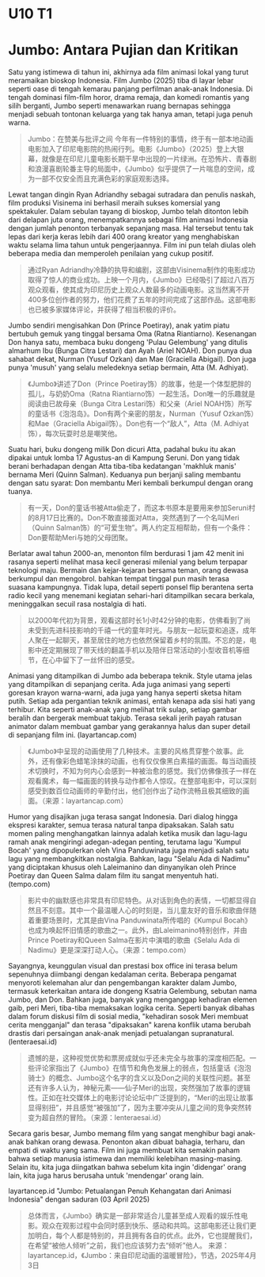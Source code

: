 # U10 T1

# Jumbo: Antara Pujian dan Kritikan

Satu yang istimewa di tahun ini, akhirnya ada film animasi lokal yang turut meramaikan bioskop Indonesia. Film Jumbo (2025) tiba di layar lebar seperti oase di tengah kemarau panjang perfilman anak-anak Indonesia. Di tengah dominasi film-film horor, drama remaja, dan komedi romantis yang silih berganti, Jumbo seperti menawarkan ruang bernapas sehingga menjadi sebuah tontonan keluarga yang tak hanya aman, tetapi juga penuh warna.

> Jumbo：在赞美与批评之间
> 今年有一件特别的事情，终于有一部本地动画电影加入了印尼电影院的热闹行列。电影《Jumbo》（2025）登上大银幕，就像是在印尼儿童电影长期干旱中出现的一片绿洲。在恐怖片、青春剧和浪漫喜剧轮番主导的局面中，《Jumbo》似乎提供了一片喘息的空间，成为一部不仅安全而且充满色彩的家庭观影选择。

Lewat tangan dingin Ryan Adriandhy sebagai sutradara dan penulis naskah, film produksi Visinema ini berhasil meraih sukses komersial yang spektakuler. Dalam sebulan tayang di bioskop, Jumbo telah ditonton lebih dari delapan juta orang, menempatkannya sebagai film animasi Indonesia dengan jumlah penonton terbanyak sepanjang masa. Hal tersebut tentu tak lepas dari kerja keras lebih dari 400 orang kreator yang menghabiskan waktu selama lima tahun untuk pengerjaannya. Film ini pun telah diulas oleh beberapa media dan memperoleh penilaian yang cukup positif.

> 通过Ryan Adriandhy冷静的执导和编剧，这部由Visinema制作的电影成功取得了惊人的商业成功。上映一个月内，《Jumbo》已经吸引了超过八百万观众观看，使其成为印尼历史上观众人数最多的动画电影。这当然离不开400多位创作者的努力，他们花费了五年的时间完成了这部作品。这部电影也已被多家媒体评论，并获得了相当积极的评价。

Jumbo sendiri mengisahkan Don (Prince Poetiray), anak yatim piatu bertubuh gemuk yang tinggal bersama Oma (Ratna Riantiarno). Kesenangan Don hanya satu, membaca buku dongeng 'Pulau Gelembung' yang ditulis almarhum Ibu (Bunga Citra Lestari) dan Ayah (Ariel NOAH). Don punya dua sahabat dekat, Nurman (Yusuf Ozkan) dan Mae (Graciella Abigail). Don juga punya 'musuh' yang selalu meledeknya setiap bermain, Atta (M. Adhiyat).

> 《Jumbo》讲述了Don（Prince Poetiray饰）的故事，他是一个体型肥胖的孤儿，与奶奶Oma（Ratna Riantiarno饰）一起生活。Don唯一的乐趣就是阅读由已故母亲（Bunga Citra Lestari饰）和父亲（Ariel NOAH饰）所写的童话书《泡泡岛》。Don有两个亲密的朋友，Nurman（Yusuf Ozkan饰）和Mae（Graciella Abigail饰）。Don也有一个“敌人”，Atta（M. Adhiyat饰），每次玩耍时总是嘲笑他。

Suatu hari, buku dongeng milik Don dicuri Atta, padahal buku itu akan dipakai untuk lomba 17 Agustus-an di Kampung Seruni. Don yang tidak berani berhadapan dengan Atta tiba-tiba kedatangan 'makhluk manis' bernama Meri (Quinn Salman). Keduanya pun berjanji saling membantu dengan satu syarat: Don membantu Meri kembali berkumpul dengan orang tuanya.

> 有一天，Don的童话书被Atta偷走了，而这本书原本是要用来参加Seruni村的8月17日比赛的。Don不敢直接面对Atta，突然遇到了一个名叫Meri（Quinn Salman饰）的“可爱生物”。两人约定互相帮助，但有一个条件：Don要帮助Meri与她的父母团聚。

Berlatar awal tahun 2000-an, menonton film berdurasi 1 jam 42 menit ini rasanya seperti melihat masa kecil generasi milenial yang belum terpapar teknologi maju. Bermain dan kejar-kejaran bersama teman, orang dewasa berkumpul dan mengobrol. bahkan tempat tinggal pun masih terasa suasana kampungnya. Tidak lupa, detail seperti ponsel flip berantena serta radio kecil yang menemani kegiatan sehari-hari ditampilkan secara berkala, meninggalkan secuil rasa nostalgia di hati.

> 以2000年代初为背景，观看这部时长1小时42分钟的电影，仿佛看到了尚未受到先进科技影响的千禧一代的童年时光。与朋友一起玩耍和追逐，成年人聚在一起聊天，甚至居住的地方也依然保留着乡村的氛围。不忘的是，电影中还定期展现了带天线的翻盖手机以及陪伴日常活动的小型收音机等细节，在心中留下了一丝怀旧的感受。

Animasi yang ditampilkan di Jumbo ada beberapa teknik. Style utama jelas yang ditampilkan di sepanjang cerita. Ada juga animasi yang seperti goresan krayon warna-warni, ada juga yang hanya seperti sketsa hitam putih. Setiap ada pergantian teknik animasi, entah kenapa ada sisi hati yang terhibur. Kita seperti anak-anak yang melihat trik sulap, setiap gambar beralih dan bergerak membuat takjub. Terasa sekali jerih payah ratusan animator dalam membuat gambar yang gerakannya halus dan super detail di sepanjang film ini. (layartancap.com)

> 《Jumbo》中呈现的动画使用了几种技术。主要的风格贯穿整个故事。此外，还有像彩色蜡笔涂抹的动画，也有仅仅像黑白素描的画面。每当动画技术切换时，不知为何内心会感到一种被治愈的感觉。我们仿佛像孩子一样在观看魔术，每一幅画面的转换与动作都令人惊叹。在整部电影中，可以深刻感受到数百位动画师的辛勤付出，他们创作出了动作流畅且极其细致的画面。（来源：layartancap.com）

Humor yang disajikan juga terasa sangat Indonesia. Dari dialog hingga ekspresi karakter, semua terasa natural tanpa dipaksakan. Salah satu momen paling menghangatkan lainnya adalah ketika musik dan lagu-lagu ramah anak mengiringi adegan-adegan penting, terutama lagu 'Kumpul Bocah' yang dipopulerkan oleh Vina Panduwinata juga menjadi salah satu lagu yang membangkitkan nostalgia. Bahkan, lagu "Selalu Ada di Nadimu" yang diciptakan khusus oleh Laleimanino dan dinyanyikan oleh Prince Poetiray dan Queen Salma dalam film itu sangat menyentuh hati. (tempo.com)

> 影片中的幽默感也非常具有印尼特色。从对话到角色的表情，一切都显得自然且不刻意。其中一个最温暖人心的时刻是，当儿童友好的音乐和歌曲伴随着重要场景时，尤其是由Vina Panduwinata所传唱的《Kumpul Bocah》也成为唤起怀旧情感的歌曲之一。此外，由Laleimanino特别创作，并由Prince Poetiray和Queen Salma在影片中演唱的歌曲《Selalu Ada di Nadimu》更是深深打动人心。（来源：tempo.com）

Sayangnya, keunggulan visual dan prestasi box office ini terasa belum sepenuhnya diimbangi dengan kedalaman cerita. Beberapa pengamat menyoroti kelemahan alur dan pengembangan karakter dalam Jumbo, termasuk keterkaitan antara ide dongeng Ksatria Gelembung, sebutan nama Jumbo, dan Don. Bahkan juga, banyak yang menganggap kehadiran elemen gaib, peri Meri, tiba-tiba memaksakan logika cerita. Seperti banyak dibahas dalam forum diskusi film di sosial media, "kehadiran sosok Meri membuat cerita mengganjal" dan terasa "dipaksakan" karena konflik utama berubah drastis dari persaingan anak-anak menjadi petualangan supranatural. (lenteraesai.id)

> 遗憾的是，这种视觉优势和票房成就似乎还未完全与故事的深度相匹配。一些评论家指出了《Jumbo》在情节和角色发展上的弱点，包括童话《泡泡骑士》的概念、Jumbo这个名字的含义以及Don之间的关联性问题。甚至还有许多人认为，神秘元素——仙子Meri的出现，突然强加了故事的逻辑性。正如在社交媒体上的电影讨论论坛中广泛提到的，“Meri的出现让故事显得别扭”，并且感觉“被强加”了，因为主要冲突从儿童之间的竞争突然转变为超自然的冒险。（来源：lenteraesai.id）

Secara garis besar, Jumbo memang film yang sangat menghibur bagi anak-anak bahkan orang dewasa. Penonton akan dibuat bahagia, terharu, dan empati di waktu yang sama. Film ini juga membuat kita semakin paham bahwa setiap manusia istimewa dan memiliki kelebihan masing-masing. Selain itu, kita juga diingatkan bahwa sebelum kita ingin 'didengar' orang lain, kita juga harus berusaha untuk 'mendengar' orang lain.

layartancep.id "Jumbo: Petualangan Penuh Kehangatan dari Animasi Indonesia" dengan saduran
(03 April 2025)

> 总体而言，《Jumbo》确实是一部非常适合儿童甚至成人观看的娱乐性电影。观众在观影过程中会同时感到快乐、感动和共鸣。这部电影还让我们更加明白，每个人都是特别的，并且拥有各自的优点。此外，它也提醒我们，在希望“被他人倾听”之前，我们也应该努力去“倾听”他人。
> 来源：layartancep.id，《Jumbo：来自印尼动画的温暖冒险》，节选，2025年4月3日
